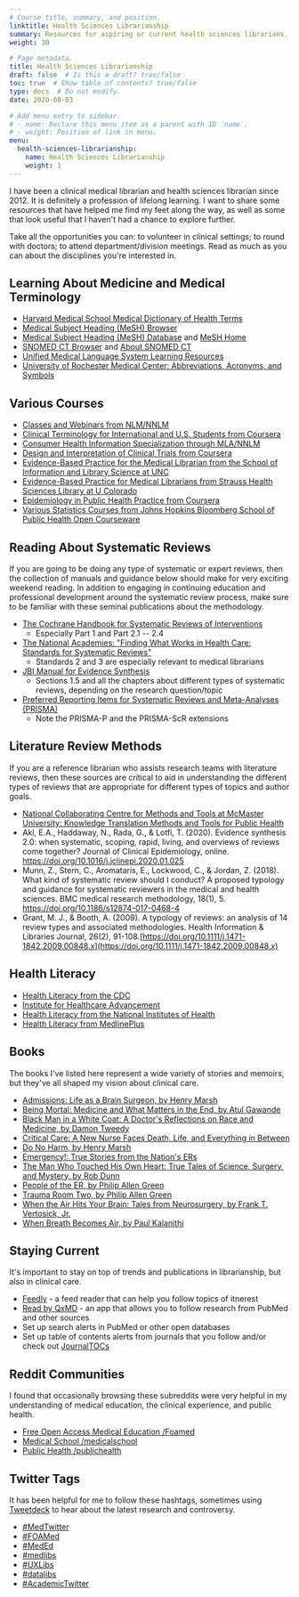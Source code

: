 ```yaml
---
# Course title, summary, and position.
linktitle: Health Sciences Librarianship
summary: Resources for aspiring or current health sciences librarians.
weight: 30

# Page metadata.
title: Health Sciences Librarianship
draft: false  # Is this a draft? true/false
toc: true  # Show table of contents? true/false
type: docs  # Do not modify.
date: 2020-08-03

# Add menu entry to sidebar.
# - name: Declare this menu item as a parent with ID `name`.
# - weight: Position of link in menu.
menu:
  health-sciences-librarianship:
    name: Health Sciences Librarianship
    weight: 1
---
```


I have been a clinical medical librarian and health sciences librarian since 2012. It is definitely a profession of lifelong learning. I want to share some resources that have helped me find my feet along the way, as well as some that look useful that I haven't had a chance to explore further. 

Take all the opportunities you can: to volunteer in clinical settings; to round with doctors; to attend department/division meetings. Read as much as you can about the disciplines you're interested in.

## Learning About Medicine and Medical Terminology
* [Harvard Medical School Medical Dictionary of Health Terms](https://www.health.harvard.edu/a-through-c)
* [Medical Subject Heading (MeSH) Browser](https://meshb.nlm.nih.gov/search)
* [Medical Subject Heading (MeSH) Database](https://www.ncbi.nlm.nih.gov/mesh/) and [MeSH Home](https://www.nlm.nih.gov/mesh/meshhome.html)
* [SNOMED CT Browser](https://browser.ihtsdotools.org/) and [About SNOMED CT](https://www.nlm.nih.gov/healthit/snomedct/snomed_overview.html)
* [Unified Medical Language System Learning Resources](https://www.nlm.nih.gov/research/umls/user_education/learning_resources.html)
* [University of Rochester Medical Center: Abbreviations, Acronyms, and Symbols](https://www.urmc.rochester.edu/libraries/miner/resources/abbreviationglossary/)

## Various Courses

* [Classes and Webinars from NLM/NNLM](https://nnlm.gov/classes)
* [Clinical Terminology for International and U.S. Students from Coursera](https://www.coursera.org/learn/clinical-terminology)
* [Consumer Health Information Specialization through MLA/NNLM](https://www.mlanet.org/page/chis)
* [Design and Interpretation of Clinical Trials from Coursera](https://www.coursera.org/learn/clinical-trials)
* [Evidence-Based Practice for the Medical Librarian from the School of Information and Library Science at UNC](https://sils.unc.edu/programs/ebm)
* [Evidence-Based Practice for Medical Librarians from Strauss Health Sciences Library at U Colorado](https://library-cuanschutz.libguides.com/friendly.php?s=ebpml)
* [Epidemiology in Public Health Practice from Coursera](https://www.coursera.org/specializations/professional-epidemiology?)
* [Various Statistics Courses from Johns Hopkins Bloomberg School of Public Health Open Courseware](https://ocw.jhsph.edu/index.cfm/go/imageLib:il.search/#courses)


## Reading About Systematic Reviews

If you are going to be doing any type of systematic or expert reviews, then the collection of manuals and guidance below should make for very exciting weekend reading. In addition to engaging in continuing education and professional development around the systematic review process, make sure to be familiar with these seminal publications about the methodology.

* [The Cochrane Handbook for Systematic Reviews of Interventions](https://training.cochrane.org/handbook)
  * Especially Part 1 and Part 2.1 -- 2.4
* [The National Academies: "Finding What Works in Health Care: Standards for Systematic Reviews"](https://www.nap.edu/read/13059/chapter/1)
  * Standards 2 and 3 are especially relevant to medical librarians
* [JBI Manual for Evidence Synthesis](https://wiki.jbi.global/display/MANUAL/JBI+Manual+for+Evidence+Synthesis)
  * Sections 1.5 and all the chapters about different types of systematic reviews, depending on the research question/topic
* [Preferred Reporting Items for Systematic Reviews and Meta-Analyses (PRISMA)](http://www.prisma-statement.org/)
  * Note the PRISMA-P and the PRISMA-ScR extensions

## Literature Review Methods

If you are a reference librarian who assists research teams with literature reviews, then these sources are critical to aid in understanding the different types of reviews that are appropriate for different types of topics and author goals.

* [National Collaborating Centre for Methods and Tools at McMaster University: Knowledge Translation Methods and Tools for Public Health](https://www.nccmt.ca/knowledge-repositories/search)
* Akl, E.A., Haddaway, N., Rada, G., & Lotfi, T. (2020). Evidence synthesis 2.0: when systematic, scoping, rapid, living, and overviews of reviews come together? Journal of Clinical Epidemiology, online. https://doi.org/10.1016/j.jclinepi.2020.01.025
* Munn, Z., Stern, C., Aromataris, E., Lockwood, C., & Jordan, Z. (2018). What kind of systematic review should I conduct? A proposed typology and guidance for systematic reviewers in the medical and health sciences. BMC medical research methodology, 18(1), 5. https://doi.org/10.1186/s12874-017-0468-4
* Grant, M. J., & Booth, A. (2009). A typology of reviews: an analysis of 14 review types and associated methodologies. Health Information & Libraries Journal, 26(2), 91-108.[https://doi.org/10.1111/j.1471-1842.2009.00848.x](https://doi.org/10.1111/j.1471-1842.2009.00848.x)

## Health Literacy

* [Health Literacy from the CDC](https://www.cdc.gov/healthliteracy/index.html)
* [Institute for Healthcare Advancement](http://www.iha4health.org/)
* [Health Literacy from the National Institutes of Health](https://www.nih.gov/institutes-nih/nih-office-director/office-communications-public-liaison/clear-communication/health-literacy)
* [Health Literacy from MedlinePlus](https://medlineplus.gov/healthliteracy.html)

## Books

The books I've listed here represent a wide variety of stories and memoirs, but they've all shaped my vision about clinical care.

* [Admissions: Life as a Brain Surgeon, by Henry Marsh](https://www.goodreads.com/book/show/33574189-admissions?from_search=true&from_srp=true&qid=jRuDgXTIMO&rank=2)
* [Being Mortal: Medicine and What Matters in the End, by Atul Gawande](https://www.goodreads.com/book/show/20696006-being-mortal?from_search=true&from_srp=true&qid=fZnN7YuZ1F&rank=1)
* [Black Man in a White Coat: A Doctor's Reflections on Race and Medicine, by Damon Tweedy](https://www.goodreads.com/book/show/22857246-black-man-in-a-white-coat?from_search=true&from_srp=true&qid=cu47WvMHiq&rank=1)
* [Critical Care: A New Nurse Faces Death, Life, and Everything in Between](https://www.goodreads.com/book/show/8474510-critical-care)
* [Do No Harm, by Henry Marsh](https://www.goodreads.com/book/show/21086818-do-no-harm?from_search=true&from_srp=true&qid=jRuDgXTIMO&rank=1)
* [Emergency!: True Stories from the Nation's ERs](https://www.goodreads.com/book/show/18919904-emergency)
* [The Man Who Touched His Own Heart: True Tales of Science, Surgery, and Mystery, by Rob Dunn](https://www.goodreads.com/book/show/22500961-the-man-who-touched-his-own-heart)
* [People of the ER, by Philip Allen Green](https://www.goodreads.com/book/show/36432750-people-of-the-er)
* [Trauma Room Two, by Philip Allen Green](https://www.goodreads.com/book/show/26370821-trauma-room-two) 
* [When the Air Hits Your Brain: Tales from Neurosurgery, by Frank T. Vertosick, Jr.](https://www.goodreads.com/book/show/20240188-when-the-air-hits-your-brain)
* [When Breath Becomes Air, by Paul Kalanithi](https://www.goodreads.com/book/show/25899336-when-breath-becomes-air?from_search=true&from_srp=true&qid=Qec4FZD6HT&rank=1)


## Staying Current

It's important to stay on top of trends and publications in librarianship, but also in clinical care.

* [Feedly](https://feedly.com/) - a feed reader that can help you follow topics of itnerest
* [Read by QxMD](https://qxmd.com/read-by-qxmd) - an app that allows you to follow research from PubMed and other sources
* Set up search alerts in PubMed or other open databases
* Set up table of contents alerts from journals that you follow and/or check out [JournalTOCs](http://www.journaltocs.ac.uk/)

## Reddit Communities

I found that occasionally browsing these subreddits were very helpful in my understanding of medical education, the clinical experience, and public health.

* [Free Open Access Medical Education /Foamed](https://www.reddit.com/r/Foamed/)
* [Medical School /medicalschool](https://www.reddit.com/r/medicalschool/)
* [Public Health /publichealth](https://www.reddit.com/r/publichealth/)

## Twitter Tags

It has been helpful for me to follow these hashtags, sometimes using [Tweetdeck](https://tweetdeck.twitter.com/) to hear about the latest research and controversy.

* [#MedTwitter](https://twitter.com/hashtag/medtwitter)
* [#FOAMed](https://twitter.com/hashtag/foamed)
* [#MedEd](https://twitter.com/hashtag/meded)
* [#medlibs](https://twitter.com/hashtag/medlibs)
* [#UXLibs](https://twitter.com/hashtag/uxlibs)
* [#datalibs](https://twitter.com/hashtag/datalibs)
* [#AcademicTwitter](https://twitter.com/hashtag/academictwitter)